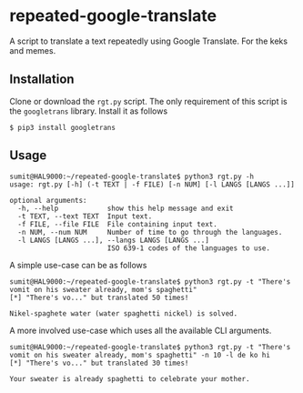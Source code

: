 # repeated-google-translate
A script to translate a text repeatedly using Google Translate. For the keks and memes.

## Installation

Clone or download the `rgt.py` script.
The only requirement of this script is the `googletrans` library. Install it as follows

```console
$ pip3 install googletrans
```

## Usage

```console
sumit@HAL9000:~/repeated-google-translate$ python3 rgt.py -h
usage: rgt.py [-h] (-t TEXT | -f FILE) [-n NUM] [-l LANGS [LANGS ...]]

optional arguments:
  -h, --help            show this help message and exit
  -t TEXT, --text TEXT  Input text.
  -f FILE, --file FILE  File containing input text.
  -n NUM, --num NUM     Number of time to go through the languages.
  -l LANGS [LANGS ...], --langs LANGS [LANGS ...]
                        ISO 639-1 codes of the languages to use.
```

A simple use-case can be as follows
```console
sumit@HAL9000:~/repeated-google-translate$ python3 rgt.py -t "There's vomit on his sweater already, mom's spaghetti"
[*] "There's vo..." but translated 50 times!

Nikel-spaghete water (water spaghetti nickel) is solved.
```

A more involved use-case which uses all the available CLI arguments.
```console
sumit@HAL9000:~/repeated-google-translate$ python3 rgt.py -t "There's vomit on his sweater already, mom's spaghetti" -n 10 -l de ko hi
[*] "There's vo..." but translated 30 times!

Your sweater is already spaghetti to celebrate your mother.
```
